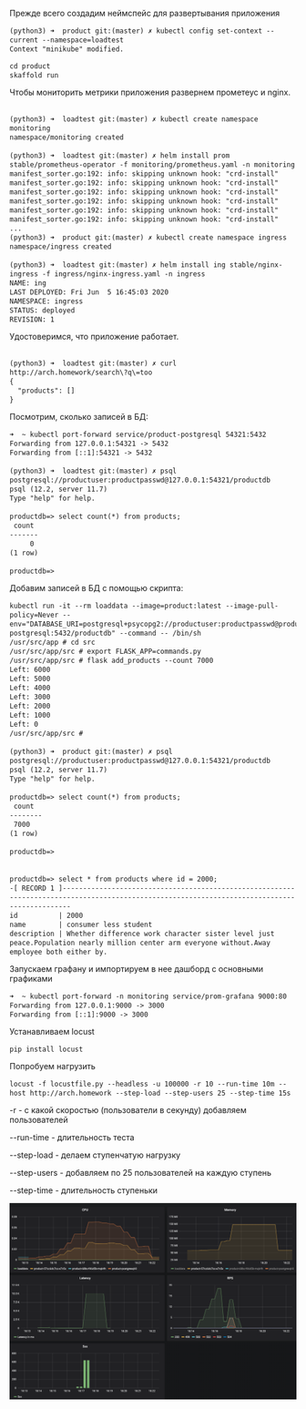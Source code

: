 Прежде всего создадим неймспейс для развертывания приложения 

```
(python3) ➜  product git:(master) ✗ kubectl config set-context --current --namespace=loadtest
Context "minikube" modified.
```
```
cd product
skaffold run
```

Чтобы мониторить метрики приложения развернем прометеус и nginx.
```

(python3) ➜  loadtest git:(master) ✗ kubectl create namespace monitoring
namespace/monitoring created

(python3) ➜  loadtest git:(master) ✗ helm install prom stable/prometheus-operator -f monitoring/prometheus.yaml -n monitoring
manifest_sorter.go:192: info: skipping unknown hook: "crd-install"
manifest_sorter.go:192: info: skipping unknown hook: "crd-install"
manifest_sorter.go:192: info: skipping unknown hook: "crd-install"
manifest_sorter.go:192: info: skipping unknown hook: "crd-install"
manifest_sorter.go:192: info: skipping unknown hook: "crd-install"
manifest_sorter.go:192: info: skipping unknown hook: "crd-install"
...
(python3) ➜  product git:(master) ✗ kubectl create namespace ingress
namespace/ingress created

(python3) ➜  loadtest git:(master) ✗ helm install ing stable/nginx-ingress -f ingress/nginx-ingress.yaml -n ingress
NAME: ing
LAST DEPLOYED: Fri Jun  5 16:45:03 2020
NAMESPACE: ingress
STATUS: deployed
REVISION: 1
```

Удостоверимся, что приложение работает. 
```

(python3) ➜  loadtest git:(master) ✗ curl http://arch.homework/search\?q\=too
{
  "products": []
}
```

Посмотрим, сколько записей в БД:
```
➜  ~ kubectl port-forward service/product-postgresql 54321:5432
Forwarding from 127.0.0.1:54321 -> 5432
Forwarding from [::1]:54321 -> 5432

(python3) ➜  loadtest git:(master) ✗ psql postgresql://productuser:productpasswd@127.0.0.1:54321/productdb
psql (12.2, server 11.7)
Type "help" for help.

productdb=> select count(*) from products;
 count
-------
     0
(1 row)

productdb=>
```

Добавим записей в БД с помощью скрипта:
```
kubectl run -it --rm loaddata --image=product:latest --image-pull-policy=Never --env="DATABASE_URI=postgresql+psycopg2://productuser:productpasswd@product-postgresql:5432/productdb" --command -- /bin/sh
/usr/src/app # cd src
/usr/src/app/src # export FLASK_APP=commands.py
/usr/src/app/src # flask add_products --count 7000
Left: 6000
Left: 5000
Left: 4000
Left: 3000
Left: 2000
Left: 1000
Left: 0
/usr/src/app/src #

(python3) ➜  product git:(master) ✗ psql postgresql://productuser:productpasswd@127.0.0.1:54321/productdb
psql (12.2, server 11.7)
Type "help" for help.

productdb=> select count(*) from products;
 count
--------
 7000
(1 row)

productdb=>


productdb=> select * from products where id = 2000;
-[ RECORD 1 ]----------------------------------------------------------------------------------------------------------------------------------------------
id          | 2000
name        | consumer less student
description | Whether difference work character sister level just peace.Population nearly million center arm everyone without.Away employee both either by.
```

Запускаем графану и импортируем в нее дашборд с основными графиками
```
➜  ~ kubectl port-forward -n monitoring service/prom-grafana 9000:80
Forwarding from 127.0.0.1:9000 -> 3000
Forwarding from [::1]:9000 -> 3000
```


Устанавливаем locust
```
pip install locust
```


Попробуем нагрузить
```
locust -f locustfile.py --headless -u 100000 -r 10 --run-time 10m --host http://arch.homework --step-load --step-users 25 --step-time 15s
```

-r - с какой скоростью (пользователи в секунду) добавляем пользователей 

--run-time - длительность теста

--step-load - делаем ступенчатую нагрузку

--step-users - добавляем по 25 пользователей на каждую ступень 

--step-time - длительность ступеньки

![Снимок экрана 2020-06-05 в 18.22.35](README.assets/%D0%A1%D0%BD%D0%B8%D0%BC%D0%BE%D0%BA%20%D1%8D%D0%BA%D1%80%D0%B0%D0%BD%D0%B0%202020-06-05%20%D0%B2%2018.22.35.png)


